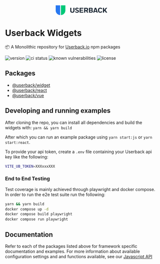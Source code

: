 <p align="center"><img src="https://raw.githubusercontent.com/userback/widget-js/master/logo.svg" alt="Logo" height="32px" /></p>

# Userback Widgets
:package: A Monolithic repository for [Userback.io](https://www.userback.io) npm packages

<p>
<img alt="version" src="https://img.shields.io/github/package-json/v/userback/widget-js" />
<img alt="ci status" src="https://img.shields.io/github/workflow/status/userback/widget-js/Userback%20Widgets">
<img alt="known vulnerabilities" src="https://snyk.io/test/github/userback/widget-js/badge.svg">
<img alt="license" src="https://img.shields.io/github/license/userback/widget-js" />
</p>

## Packages
- [@userback/widget](widget-js/)
- [@userback/react](widget-react/)
- [@userback/vue](widget-vue/)

## Developing and running examples
After cloning the repo, you can install all dependencies and build the widgets with:
```yarn && yarn build```

After which you can run an example package using `yarn start:js` or `yarn start:react`.

To provide your api token, create a `.env` file containing your Userback api key like the following: 
``` sh
VITE_UB_TOKEN=XXXxxxXXX
```

### End to End Testing
Test coverage is mainly achieved through playwright and docker compose. In order to run the e2e test suite run the following:

``` sh
yarn && yarn build
docker compose up -d
docker compose build playwright
docker compose run playwright
```

## Documentation
Refer to each of the packages listed above for framework specific documentation and examples. For more information about available configuration settings and and functions available, see our [Javascript API](https://support.userback.io/en/articles/5209252-javascript-api)
